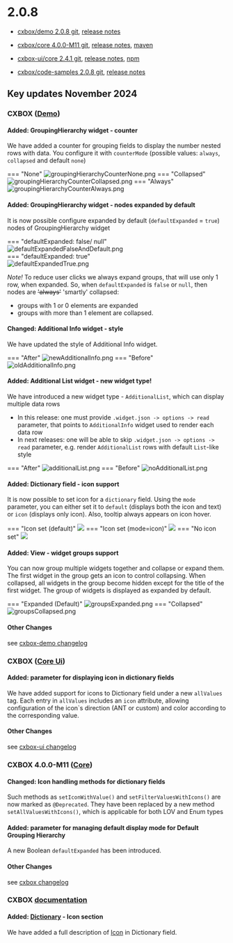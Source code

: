# 2.0.8

* [cxbox/demo 2.0.8 git](https://github.com/CX-Box/cxbox-demo/tree/v.2.0.8), [release notes](https://github.com/CX-Box/cxbox-demo/releases/tag/v.2.0.8)

* [cxbox/core 4.0.0-M11 git](https://github.com/CX-Box/cxbox/tree/cxbox-4.0.0-M11), [release notes](https://github.com/CX-Box/cxbox/releases/tag/cxbox-4.0.0-M11), [maven](https://central.sonatype.com/artifact/org.cxbox/cxbox-starter-parent/4.0.0-M11)

* [cxbox-ui/core 2.4.1 git](https://github.com/CX-Box/cxbox-ui/tree/2.4.1), [release notes](https://github.com/CX-Box/cxbox-ui/releases/tag/2.4.1), [npm](https://www.npmjs.com/package/@cxbox-ui/core/v/2.4.1)

* [cxbox/code-samples 2.0.8 git](https://github.com/CX-Box/cxbox-code-samples/tree/v.2.0.8), [release notes](https://github.com/CX-Box/cxbox-code-samples/releases/tag/v.2.0.8)

## **Key updates November 2024**  

### CXBOX ([Demo](http://demo.cxbox.org))  

#### Added: GroupingHierarchy widget - counter  

We have added a counter for grouping fields to display the number nested rows with data. You configure it with `counterMode` (possible values: `always`, `collapsed` and default `none`)  

=== "None"
    ![groupingHierarchyCounterNone.png](v2.0.8/groupingHierarchyCounterNone.png)
=== "Collapsed"  
    ![groupingHierarchyCounterCollapsed.png](v2.0.8/groupingHierarchyCounterCollapsed.png)
=== "Always"  
    ![groupingHierarchyCounterAlways.png](v2.0.8/groupingHierarchyCounterAlways.png)  

#### Added: GroupingHierarchy widget - nodes expanded by default  

It is now possible configure expanded by default (`defaultExpanded` = `true`) nodes of GroupingHierarchy widget

=== "defaultExpanded: false/ null"  
    ![defaultExpandedFalseAndDefault.png](v2.0.8/defaultExpandedFalseAndDefault.png)  
=== "defaultExpanded: true"  
    ![defaultExpandedTrue.png](v2.0.8/defaultExpandedTrue.png)

_Note!_ To reduce user clicks we always expand groups, that will use only 1 row, when expanded. So, when `defaultExpanded` is `false` or `null`, then nodes are ~~'always'~~ 'smartly' collapsed:
* groups with 1 or 0 elements are expanded
* groups with more than 1 element are collapsed.

#### Changed: Additional Info widget - style  

We have updated the style of Additional Info widget.  

=== "After" 
    ![newAdditionalInfo.png](v2.0.8/newAdditionalInfo.png)
=== "Before"  
    ![oldAdditionalInfo.png](v2.0.8/oldAdditionalInfo.png)

#### Added: Additional List widget - new widget type!  

We have introduced a new widget type - `AdditionalList`, which can display multiple data rows

* In this release: one must provide `.widget.json -> options -> read` parameter, that points to `AdditionalInfo` widget used to render each data row
* In next releases: one will be able to skip `.widget.json -> options -> read` parameter, e.g. render `AdditionalList` rows with default `List`-like style

=== "After"
    ![additionalList.png](v2.0.8/additionalList.png)
=== "Before"
    ![noAdditionalList.png](v2.0.8/noAdditionalList.png)  

#### Added: Dictionary field - icon support

It is now possible to set icon for a `dictionary` field. Using the `mode` parameter, you can either set it to `default` (displays both the icon and text) or `icon` (displays only icon).
Also, tooltip always appears on icon hover.

=== "Icon set (default)"
    ![](v2.0.8/dictionaryDefault.png)
=== "Icon set (mode=icon)"
    ![](v2.0.8/dictionaryIcon.png)
=== "No icon set"
    ![](v2.0.8/oldDictionary.png)  

#### Added: View - widget groups support 

You can now group multiple widgets together and collapse or expand them. The first widget in the group gets an icon to control collapsing. When collapsed, all widgets in the group become hidden except for the title of the first widget. The group of widgets is displayed as expanded by default.   

=== "Expanded (Default)"
    ![groupsExpanded.png](v2.0.8/groupsExpanded.png)
=== "Collapsed"
    ![groupsCollapsed.png](v2.0.8/groupsCollapsed.png)

#### Other Changes
see [cxbox-demo changelog](https://github.com/CX-Box/cxbox-demo/releases/tag/v.2.0.8)  

### CXBOX ([Core Ui](https://github.com/CX-Box/cxbox-ui/releases/tag/2.4.1))  

#### Added: parameter for displaying icon in dictionary fields  

We have added support for icons to Dictionary field under a new `allValues` tag. Each entry in `allValues` includes an `icon` attribute, allowing configuration of the icon`s direction (ANT or custom) and color according to the corresponding value. 

#### Other Changes
see [cxbox-ui changelog](https://github.com/CX-Box/cxbox-ui/releases/tag/2.4.1)  

### CXBOX 4.0.0-M11 ([Core](https://github.com/CX-Box/cxbox/tree/cxbox-4.0.0-M11))  

#### Changed: Icon handling methods for dictionary fields

Such methods as `setIconWithValue()` and `setFilterValuesWithIcons()` are now marked as `@Deprecated`. They have been replaced by a new method `setAllValuesWithIcons()`, which is applicable for both LOV and Enum types  

#### Added: parameter for managing default display mode for Default Grouping Hierarchy  

A new Boolean `defaultExpanded` has been introduced.

#### Other Changes
see [cxbox changelog](https://github.com/CX-Box/cxbox/releases/tag/cxbox-4.0.0-M11)

### CXBOX [documentation](https://doc.cxbox.org/)  

#### Added: [Dictionary](/widget_field_dictionary) - Icon section  

We have added a full description of [Icon](https://doc.cxbox.org/widget/fields/field/dictionary/dictionary/#icon) in Dictionary field. 

